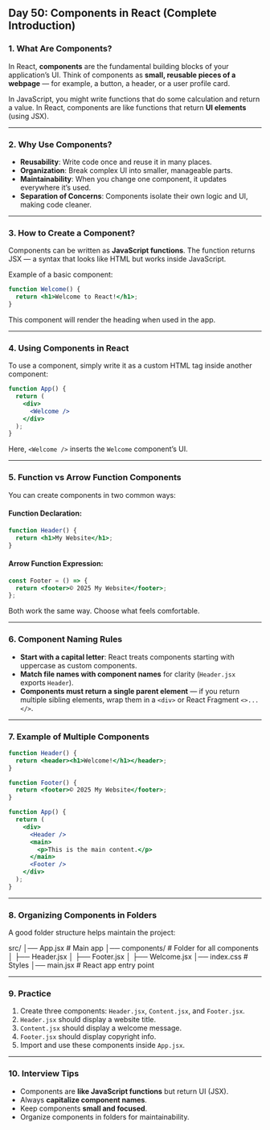 ## Day 50: Components in React (Complete Introduction)

### 1. What Are Components?

In React, **components** are the fundamental building blocks of your application’s UI.
Think of components as **small, reusable pieces of a webpage** — for example, a button, a header, or a user profile card.

In JavaScript, you might write functions that do some calculation and return a value.
In React, components are like functions that return **UI elements** (using JSX).

---

### 2. Why Use Components?

* **Reusability**: Write code once and reuse it in many places.
* **Organization**: Break complex UI into smaller, manageable parts.
* **Maintainability**: When you change one component, it updates everywhere it’s used.
* **Separation of Concerns**: Components isolate their own logic and UI, making code cleaner.

---

### 3. How to Create a Component?

Components can be written as **JavaScript functions**. The function returns JSX — a syntax that looks like HTML but works inside JavaScript.

Example of a basic component:

```jsx
function Welcome() {
  return <h1>Welcome to React!</h1>;
}
```

This component will render the heading when used in the app.

---

### 4. Using Components in React

To use a component, simply write it as a custom HTML tag inside another component:

```jsx
function App() {
  return (
    <div>
      <Welcome />
    </div>
  );
}
```

Here, `<Welcome />` inserts the `Welcome` component’s UI.

---

### 5. Function vs Arrow Function Components

You can create components in two common ways:

#### Function Declaration:

```jsx
function Header() {
  return <h1>My Website</h1>;
}
```

#### Arrow Function Expression:

```jsx
const Footer = () => {
  return <footer>© 2025 My Website</footer>;
};
```

Both work the same way. Choose what feels comfortable.

---

### 6. Component Naming Rules

* **Start with a capital letter**: React treats components starting with uppercase as custom components.
* **Match file names with component names** for clarity (`Header.jsx` exports `Header`).
* **Components must return a single parent element** — if you return multiple sibling elements, wrap them in a `<div>` or React Fragment `<>...</>`.

---

### 7. Example of Multiple Components

```jsx
function Header() {
  return <header><h1>Welcome!</h1></header>;
}

function Footer() {
  return <footer>© 2025 My Website</footer>;
}

function App() {
  return (
    <div>
      <Header />
      <main>
        <p>This is the main content.</p>
      </main>
      <Footer />
    </div>
  );
}
```

---

### 8. Organizing Components in Folders

A good folder structure helps maintain the project:

<div class="small-grey-block">
src/  
│── App.jsx          # Main app  
│── components/      # Folder for all components  
│   ├── Header.jsx  
│   ├── Footer.jsx  
│   ├── Welcome.jsx  
│── index.css        # Styles  
│── main.jsx         # React app entry point  
</div>

---

### 9. Practice

<div class="practice">

1. Create three components: `Header.jsx`, `Content.jsx`, and `Footer.jsx`.
2. `Header.jsx` should display a website title.
3. `Content.jsx` should display a welcome message.
4. `Footer.jsx` should display copyright info.
5. Import and use these components inside `App.jsx`.

</div>

---

### 10. Interview Tips

* Components are **like JavaScript functions** but return UI (JSX).
* Always **capitalize component names**.
* Keep components **small and focused**.
* Organize components in folders for maintainability.
